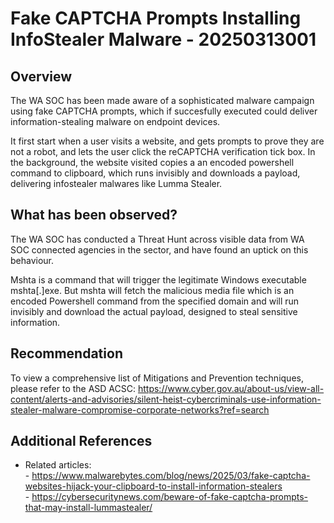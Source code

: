 # Fake CAPTCHA Prompts Installing InfoStealer Malware - 20250313001

## Overview

The WA SOC has been made aware of a sophisticated malware campaign using fake CAPTCHA prompts, which if succesfully executed could deliver information-stealing malware on endpoint devices.

It first start when a user visits a website, and gets prompts to prove they are not a robot, and lets the user click the reCAPTCHA verification tick box. In the background, the website visited copies a an encoded powershell command to clipboard, which runs invisibly and downloads a payload, delivering infostealer malwares like Lumma Stealer.

## What has been observed?

The WA SOC has conducted a Threat Hunt across visible data from WA SOC connected agencies in the sector, and have found an uptick on this behaviour.

Mshta is a command that will trigger the legitimate Windows executable mshta[.]exe. But mshta will fetch the malicious media file which is an encoded Powershell command from the specified domain and will run invisibly and download the actual payload, designed to steal sensitive information.

## Recommendation

To view a comprehensive list of Mitigations and Prevention techniques, please refer to the ASD ACSC: https://www.cyber.gov.au/about-us/view-all-content/alerts-and-advisories/silent-heist-cybercriminals-use-information-stealer-malware-compromise-corporate-networks?ref=search

## Additional References

- Related articles:
    <br/> - https://www.malwarebytes.com/blog/news/2025/03/fake-captcha-websites-hijack-your-clipboard-to-install-information-stealers
    <br/> - https://cybersecuritynews.com/beware-of-fake-captcha-prompts-that-may-install-lummastealer/
